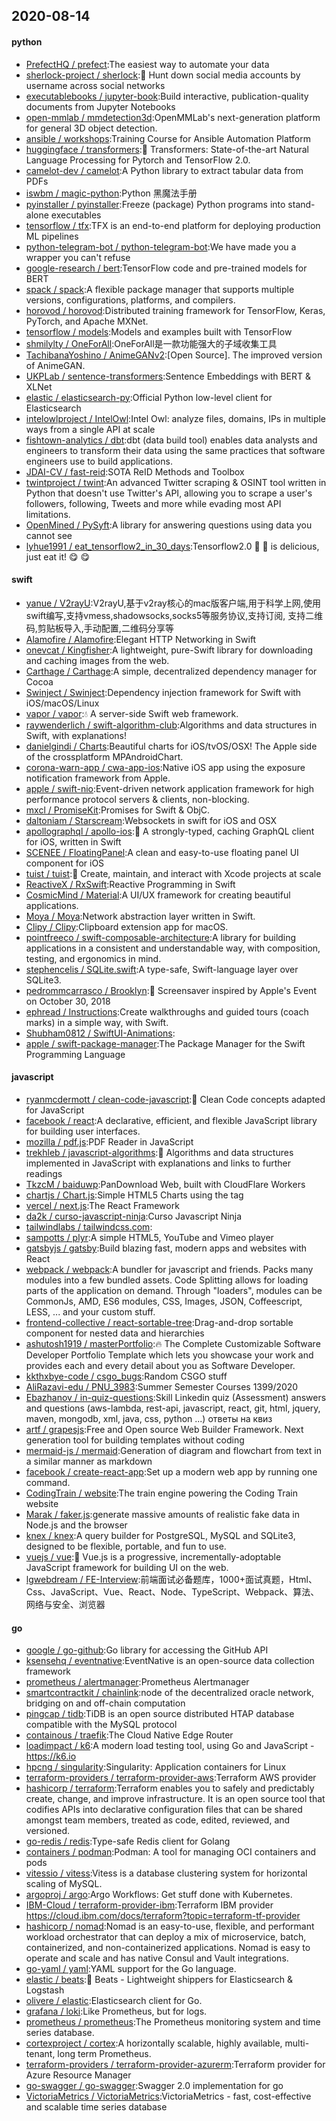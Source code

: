 ## 2020-08-14

#### python
* [PrefectHQ / prefect](https://github.com/PrefectHQ/prefect):The easiest way to automate your data
* [sherlock-project / sherlock](https://github.com/sherlock-project/sherlock):🔎
Hunt down social media accounts by username across social networks
* [executablebooks / jupyter-book](https://github.com/executablebooks/jupyter-book):Build interactive, publication-quality documents from Jupyter Notebooks
* [open-mmlab / mmdetection3d](https://github.com/open-mmlab/mmdetection3d):OpenMMLab's next-generation platform for general 3D object detection.
* [ansible / workshops](https://github.com/ansible/workshops):Training Course for Ansible Automation Platform
* [huggingface / transformers](https://github.com/huggingface/transformers):🤗
Transformers: State-of-the-art Natural Language Processing for Pytorch and TensorFlow 2.0.
* [camelot-dev / camelot](https://github.com/camelot-dev/camelot):A Python library to extract tabular data from PDFs
* [iswbm / magic-python](https://github.com/iswbm/magic-python):Python 黑魔法手册
* [pyinstaller / pyinstaller](https://github.com/pyinstaller/pyinstaller):Freeze (package) Python programs into stand-alone executables
* [tensorflow / tfx](https://github.com/tensorflow/tfx):TFX is an end-to-end platform for deploying production ML pipelines
* [python-telegram-bot / python-telegram-bot](https://github.com/python-telegram-bot/python-telegram-bot):We have made you a wrapper you can't refuse
* [google-research / bert](https://github.com/google-research/bert):TensorFlow code and pre-trained models for BERT
* [spack / spack](https://github.com/spack/spack):A flexible package manager that supports multiple versions, configurations, platforms, and compilers.
* [horovod / horovod](https://github.com/horovod/horovod):Distributed training framework for TensorFlow, Keras, PyTorch, and Apache MXNet.
* [tensorflow / models](https://github.com/tensorflow/models):Models and examples built with TensorFlow
* [shmilylty / OneForAll](https://github.com/shmilylty/OneForAll):OneForAll是一款功能强大的子域收集工具
* [TachibanaYoshino / AnimeGANv2](https://github.com/TachibanaYoshino/AnimeGANv2):[Open Source]. The improved version of AnimeGAN.
* [UKPLab / sentence-transformers](https://github.com/UKPLab/sentence-transformers):Sentence Embeddings with BERT & XLNet
* [elastic / elasticsearch-py](https://github.com/elastic/elasticsearch-py):Official Python low-level client for Elasticsearch
* [intelowlproject / IntelOwl](https://github.com/intelowlproject/IntelOwl):Intel Owl: analyze files, domains, IPs in multiple ways from a single API at scale
* [fishtown-analytics / dbt](https://github.com/fishtown-analytics/dbt):dbt (data build tool) enables data analysts and engineers to transform their data using the same practices that software engineers use to build applications.
* [JDAI-CV / fast-reid](https://github.com/JDAI-CV/fast-reid):SOTA ReID Methods and Toolbox
* [twintproject / twint](https://github.com/twintproject/twint):An advanced Twitter scraping & OSINT tool written in Python that doesn't use Twitter's API, allowing you to scrape a user's followers, following, Tweets and more while evading most API limitations.
* [OpenMined / PySyft](https://github.com/OpenMined/PySyft):A library for answering questions using data you cannot see
* [lyhue1991 / eat_tensorflow2_in_30_days](https://github.com/lyhue1991/eat_tensorflow2_in_30_days):Tensorflow2.0
🍎
🍊
is delicious, just eat it!
😋
😋

#### swift
* [yanue / V2rayU](https://github.com/yanue/V2rayU):V2rayU,基于v2ray核心的mac版客户端,用于科学上网,使用swift编写,支持vmess,shadowsocks,socks5等服务协议,支持订阅, 支持二维码,剪贴板导入,手动配置,二维码分享等
* [Alamofire / Alamofire](https://github.com/Alamofire/Alamofire):Elegant HTTP Networking in Swift
* [onevcat / Kingfisher](https://github.com/onevcat/Kingfisher):A lightweight, pure-Swift library for downloading and caching images from the web.
* [Carthage / Carthage](https://github.com/Carthage/Carthage):A simple, decentralized dependency manager for Cocoa
* [Swinject / Swinject](https://github.com/Swinject/Swinject):Dependency injection framework for Swift with iOS/macOS/Linux
* [vapor / vapor](https://github.com/vapor/vapor):💧
A server-side Swift web framework.
* [raywenderlich / swift-algorithm-club](https://github.com/raywenderlich/swift-algorithm-club):Algorithms and data structures in Swift, with explanations!
* [danielgindi / Charts](https://github.com/danielgindi/Charts):Beautiful charts for iOS/tvOS/OSX! The Apple side of the crossplatform MPAndroidChart.
* [corona-warn-app / cwa-app-ios](https://github.com/corona-warn-app/cwa-app-ios):Native iOS app using the exposure notification framework from Apple.
* [apple / swift-nio](https://github.com/apple/swift-nio):Event-driven network application framework for high performance protocol servers & clients, non-blocking.
* [mxcl / PromiseKit](https://github.com/mxcl/PromiseKit):Promises for Swift & ObjC.
* [daltoniam / Starscream](https://github.com/daltoniam/Starscream):Websockets in swift for iOS and OSX
* [apollographql / apollo-ios](https://github.com/apollographql/apollo-ios):📱
A strongly-typed, caching GraphQL client for iOS, written in Swift
* [SCENEE / FloatingPanel](https://github.com/SCENEE/FloatingPanel):A clean and easy-to-use floating panel UI component for iOS
* [tuist / tuist](https://github.com/tuist/tuist):🚀
Create, maintain, and interact with Xcode projects at scale
* [ReactiveX / RxSwift](https://github.com/ReactiveX/RxSwift):Reactive Programming in Swift
* [CosmicMind / Material](https://github.com/CosmicMind/Material):A UI/UX framework for creating beautiful applications.
* [Moya / Moya](https://github.com/Moya/Moya):Network abstraction layer written in Swift.
* [Clipy / Clipy](https://github.com/Clipy/Clipy):Clipboard extension app for macOS.
* [pointfreeco / swift-composable-architecture](https://github.com/pointfreeco/swift-composable-architecture):A library for building applications in a consistent and understandable way, with composition, testing, and ergonomics in mind.
* [stephencelis / SQLite.swift](https://github.com/stephencelis/SQLite.swift):A type-safe, Swift-language layer over SQLite3.
* [pedrommcarrasco / Brooklyn](https://github.com/pedrommcarrasco/Brooklyn):🍎
Screensaver inspired by Apple's Event on October 30, 2018
* [ephread / Instructions](https://github.com/ephread/Instructions):Create walkthroughs and guided tours (coach marks) in a simple way, with Swift.
* [Shubham0812 / SwiftUI-Animations](https://github.com/Shubham0812/SwiftUI-Animations):
* [apple / swift-package-manager](https://github.com/apple/swift-package-manager):The Package Manager for the Swift Programming Language

#### javascript
* [ryanmcdermott / clean-code-javascript](https://github.com/ryanmcdermott/clean-code-javascript):🛁
Clean Code concepts adapted for JavaScript
* [facebook / react](https://github.com/facebook/react):A declarative, efficient, and flexible JavaScript library for building user interfaces.
* [mozilla / pdf.js](https://github.com/mozilla/pdf.js):PDF Reader in JavaScript
* [trekhleb / javascript-algorithms](https://github.com/trekhleb/javascript-algorithms):📝
Algorithms and data structures implemented in JavaScript with explanations and links to further readings
* [TkzcM / baiduwp](https://github.com/TkzcM/baiduwp):PanDownload Web, built with CloudFlare Workers
* [chartjs / Chart.js](https://github.com/chartjs/Chart.js):Simple HTML5 Charts using the <canvas> tag
* [vercel / next.js](https://github.com/vercel/next.js):The React Framework
* [da2k / curso-javascript-ninja](https://github.com/da2k/curso-javascript-ninja):Curso Javascript Ninja
* [tailwindlabs / tailwindcss.com](https://github.com/tailwindlabs/tailwindcss.com):
* [sampotts / plyr](https://github.com/sampotts/plyr):A simple HTML5, YouTube and Vimeo player
* [gatsbyjs / gatsby](https://github.com/gatsbyjs/gatsby):Build blazing fast, modern apps and websites with React
* [webpack / webpack](https://github.com/webpack/webpack):A bundler for javascript and friends. Packs many modules into a few bundled assets. Code Splitting allows for loading parts of the application on demand. Through "loaders", modules can be CommonJs, AMD, ES6 modules, CSS, Images, JSON, Coffeescript, LESS, ... and your custom stuff.
* [frontend-collective / react-sortable-tree](https://github.com/frontend-collective/react-sortable-tree):Drag-and-drop sortable component for nested data and hierarchies
* [ashutosh1919 / masterPortfolio](https://github.com/ashutosh1919/masterPortfolio):🔥
The Complete Customizable Software Developer Portfolio Template which lets you showcase your work and provides each and every detail about you as Software Developer.
* [kkthxbye-code / csgo_bugs](https://github.com/kkthxbye-code/csgo_bugs):Random CSGO stuff
* [AliRazavi-edu / PNU_3983](https://github.com/AliRazavi-edu/PNU_3983):Summer Semester Courses 1399/2020
* [Ebazhanov / in-quiz-questions](https://github.com/Ebazhanov/in-quiz-questions):Skill Linkedin quiz (Assessment) answers and questions (aws-lambda, rest-api, javascript, react, git, html, jquery, maven, mongodb, xml, java, css, python ...) ответы на квиз
* [artf / grapesjs](https://github.com/artf/grapesjs):Free and Open source Web Builder Framework. Next generation tool for building templates without coding
* [mermaid-js / mermaid](https://github.com/mermaid-js/mermaid):Generation of diagram and flowchart from text in a similar manner as markdown
* [facebook / create-react-app](https://github.com/facebook/create-react-app):Set up a modern web app by running one command.
* [CodingTrain / website](https://github.com/CodingTrain/website):The train engine powering the Coding Train website
* [Marak / faker.js](https://github.com/Marak/faker.js):generate massive amounts of realistic fake data in Node.js and the browser
* [knex / knex](https://github.com/knex/knex):A query builder for PostgreSQL, MySQL and SQLite3, designed to be flexible, portable, and fun to use.
* [vuejs / vue](https://github.com/vuejs/vue):🖖
Vue.js is a progressive, incrementally-adoptable JavaScript framework for building UI on the web.
* [lgwebdream / FE-Interview](https://github.com/lgwebdream/FE-Interview):前端面试必备题库，1000+面试真题，Html、Css、JavaScript、Vue、React、Node、TypeScript、Webpack、算法、网络与安全、浏览器

#### go
* [google / go-github](https://github.com/google/go-github):Go library for accessing the GitHub API
* [ksensehq / eventnative](https://github.com/ksensehq/eventnative):EventNative is an open-source data collection framework
* [prometheus / alertmanager](https://github.com/prometheus/alertmanager):Prometheus Alertmanager
* [smartcontractkit / chainlink](https://github.com/smartcontractkit/chainlink):node of the decentralized oracle network, bridging on and off-chain computation
* [pingcap / tidb](https://github.com/pingcap/tidb):TiDB is an open source distributed HTAP database compatible with the MySQL protocol
* [containous / traefik](https://github.com/containous/traefik):The Cloud Native Edge Router
* [loadimpact / k6](https://github.com/loadimpact/k6):A modern load testing tool, using Go and JavaScript - https://k6.io
* [hpcng / singularity](https://github.com/hpcng/singularity):Singularity: Application containers for Linux
* [terraform-providers / terraform-provider-aws](https://github.com/terraform-providers/terraform-provider-aws):Terraform AWS provider
* [hashicorp / terraform](https://github.com/hashicorp/terraform):Terraform enables you to safely and predictably create, change, and improve infrastructure. It is an open source tool that codifies APIs into declarative configuration files that can be shared amongst team members, treated as code, edited, reviewed, and versioned.
* [go-redis / redis](https://github.com/go-redis/redis):Type-safe Redis client for Golang
* [containers / podman](https://github.com/containers/podman):Podman: A tool for managing OCI containers and pods
* [vitessio / vitess](https://github.com/vitessio/vitess):Vitess is a database clustering system for horizontal scaling of MySQL.
* [argoproj / argo](https://github.com/argoproj/argo):Argo Workflows: Get stuff done with Kubernetes.
* [IBM-Cloud / terraform-provider-ibm](https://github.com/IBM-Cloud/terraform-provider-ibm):Terraform IBM provider https://cloud.ibm.com/docs/terraform?topic=terraform-tf-provider
* [hashicorp / nomad](https://github.com/hashicorp/nomad):Nomad is an easy-to-use, flexible, and performant workload orchestrator that can deploy a mix of microservice, batch, containerized, and non-containerized applications. Nomad is easy to operate and scale and has native Consul and Vault integrations.
* [go-yaml / yaml](https://github.com/go-yaml/yaml):YAML support for the Go language.
* [elastic / beats](https://github.com/elastic/beats):🐠
Beats - Lightweight shippers for Elasticsearch & Logstash
* [olivere / elastic](https://github.com/olivere/elastic):Elasticsearch client for Go.
* [grafana / loki](https://github.com/grafana/loki):Like Prometheus, but for logs.
* [prometheus / prometheus](https://github.com/prometheus/prometheus):The Prometheus monitoring system and time series database.
* [cortexproject / cortex](https://github.com/cortexproject/cortex):A horizontally scalable, highly available, multi-tenant, long term Prometheus.
* [terraform-providers / terraform-provider-azurerm](https://github.com/terraform-providers/terraform-provider-azurerm):Terraform provider for Azure Resource Manager
* [go-swagger / go-swagger](https://github.com/go-swagger/go-swagger):Swagger 2.0 implementation for go
* [VictoriaMetrics / VictoriaMetrics](https://github.com/VictoriaMetrics/VictoriaMetrics):VictoriaMetrics - fast, cost-effective and scalable time series database
